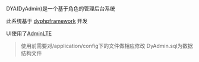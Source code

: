 DYA(DyAdmin)是一个基于角色的管理后台系统

此系统基于 [dyphpframework](https://github.com/rainsun007/dyphpframework) 开发

UI使用了[AdminLTE](https://github.com/almasaeed2010/AdminLTE/)


> 使用前需要对/application/config下的文件做相应修改
> DyAdmin.sql为数据结构文件
